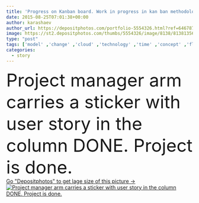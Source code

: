 ```yaml
---
title: 'Progress on Kanban board. Work in progress in kan ban methodology.'
date: 2015-08-25T07:01:38+00:00
author: karashaev
author_url: https://depositphotos.com/portfolio-5554326.html?ref=64678756
image: https://st2.depositphotos.com/thumbs/5554326/image/8138/81381356/api_thumb_450.jpg?forcejpeg=true
type: "post"
tags: ['model' ,'change' ,'cloud' ,'technology' ,'time' ,'concept' ,'flow' ,'development' ,'project' ,'delivery' ,'production' ,'manufacturing' ,'plan' ,'loops' ,'improvement' ,'leadership' ,'japan' ,'management' ,'process' ,'word' ,'lean' ,'progress' ,'IT' ,'manage' ,'software' ,'agile' ,'sticker' ,'just' ,'feedback' ,'done' ,'startup' ,'scrum' ,'kanban' ,'kaizen' ,'user story' ,'agile software' ]
categories: 
  - story
---
```

<div aling="center">
            <font size="60"> Project manager arm carries a sticker with user story in the column DONE. Project is done.</font>   
</div>
<div>
    <a href='https://st2.depositphotos.com/thumbs/5554326/image/8138/81381356/api_thumb_450.jpg?forcejpeg=true?ref=64678756' target=_blank > Go "Depositphotos" to get lage size of this picture ->
        <img href='https://st2.depositphotos.com/thumbs/5554326/image/8138/81381356/api_thumb_450.jpg?forcejpeg=true?ref=64678756' src='https://st2.depositphotos.com/5554326/8138/i/950/depositphotos_81381356-stock-photo-progress-on-kanban-board-work.jpg?forcejpeg=true' alt='Project manager arm carries a sticker with user story in the column DONE. Project is done.' >
    </a>
</div>
